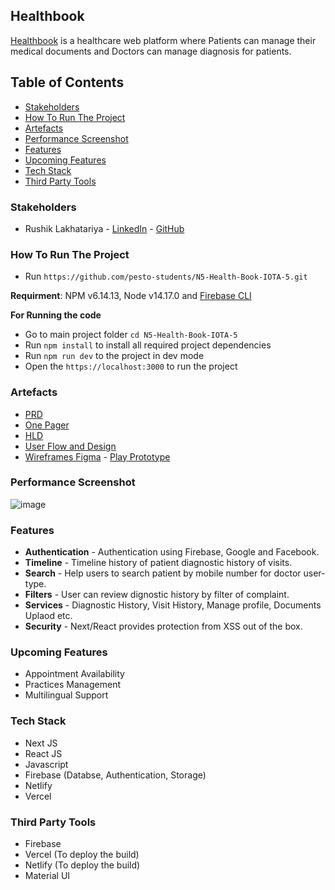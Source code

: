 
## Healthbook

[Healthbook](https://healthbookapp.vercel.app/dashboard) is a healthcare web platform where Patients can manage their medical documents and Doctors can manage diagnosis for patients.

## Table of Contents
- [Stakeholders](#stakeholders)
- [How To Run The Project](#how-to-run-the-project)
- [Artefacts](#artefacts)
- [Performance Screenshot](#performance-screenshot)
- [Features](#features)
- [Upcoming Features](#upcoming-features)
- [Tech Stack](#tech-stack)
- [Third Party Tools](#third-party-tools)

### Stakeholders
- Rushik Lakhatariya - [LinkedIn](https://www.linkedin.com/in/rushik-prajapati-1254a79b) - [GitHub](https://github.com/Rikiricks)

### How To Run The Project
- Run ```https://github.com/pesto-students/N5-Health-Book-IOTA-5.git```

**Requirment**: NPM v6.14.13, Node v14.17.0 and [Firebase CLI](https://firebase.google.com/docs/cli#install_the_firebase_cli)

**For Running the code**
- Go to main project folder ```cd N5-Health-Book-IOTA-5```
- Run ```npm install``` to install all required project dependencies
- Run ```npm run dev``` to the project in dev mode
- Open the ```https://localhost:3000``` to run the project

### Artefacts
- [PRD](https://docs.google.com/document/d/14yKWNPIgyWNJnCJuGe_LyOd-Jj895hYaJKHhoa5Amtc)
- [One Pager](https://docs.google.com/document/d/15C3FQ8-M6HP9SFUllCPodK84335qSq2iQYyYWMPu-nk/edit?usp=sharing)
- [HLD](https://www.figma.com/file/HzIb5eCWwPtHyYcnrThcq5/HLD_HealthBook?node-id=0%3A1)
- [User Flow and Design](https://www.figma.com/file/abZumLTe9R4kNqnkzVOmu3/User-Flow-and-Design?node-id=0%3A1)
- [Wireframes Figma](https://www.figma.com/file/q15H5e5kLy779QEORCti4K/Wireframes_HealthBook?node-id=0%3A1) - [Play Prototype](https://www.figma.com/proto/q15H5e5kLy779QEORCti4K/Wireframes_HealthBook?node-id=32%3A173&scaling=scale-down&page-id=0%3A1&starting-point-node-id=32%3A173&show-proto-sidebar=1)

### Performance Screenshot
![image](https://drive.google.com/uc?export=view&id=10ZFuhmGHIq1t2hty0naAxCZU67FEN6If)

### Features
- **Authentication** - Authentication using Firebase, Google and Facebook.
- **Timeline** - Timeline history of patient diagnostic history of visits.
- **Search** - Help users to search patient by mobile number for doctor user-type.
- **Filters** - User can review dignostic history by filter of complaint.
- **Services** - Diagnostic History, Visit History, Manage profile, Documents Uplaod etc.
- **Security** - Next/React provides protection from XSS out of the box.

### Upcoming Features
- Appointment Availability
- Practices Management
- Multilingual Support

### Tech Stack
- Next JS
- React JS
- Javascript
- Firebase (Databse, Authentication, Storage)
- Netlify
- Vercel

### Third Party Tools
- Firebase
- Vercel (To deploy the build)
- Netlify (To deploy the build)
- Material UI
